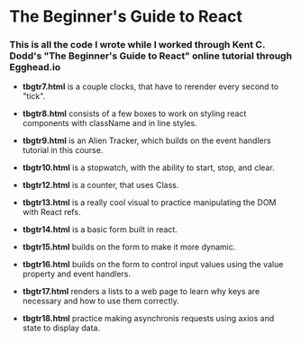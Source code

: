 # The Beginner's Guide to React

### This is all the code I wrote while I worked through Kent C. Dodd's "The Beginner's Guide to React" online tutorial through Egghead.io

- **tbgtr7.html** is a couple clocks, that have to rerender every second to "tick".

- **tbgtr8.html** consists of a few boxes to work on styling react components with className and in line styles.

- **tbgtr9.html** is an Alien Tracker, which builds on the event handlers tutorial in this course.

- **tbgtr10.html** is a stopwatch, with the ability to start, stop, and clear.

- **tbgtr12.html** is a counter, that uses Class.

- **tbgtr13.html** is a really cool visual to practice manipulating the DOM with React refs.

- **tbgtr14.html** is a basic form built in react.

- **tbgtr15.html** builds on the form to make it more dynamic.

- **tbgtr16.html** builds on the form to control input values using the value property and event handlers.

- **tbgtr17.html** renders a lists to a web page to learn why keys are necessary and how to use them correctly.

- **tbgtr18.html** practice making asynchronis requests using axios and state to display data.

